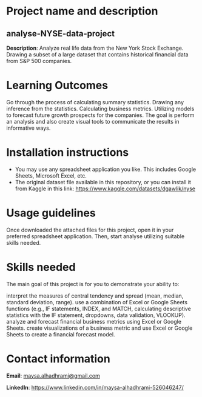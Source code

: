 # Project name and description

## analyse-NYSE-data-project
**Description**: Analyze real life data from the New York Stock Exchange. Drawing a subset of a large dataset that contains historical financial data from S&amp;P 500 companies.

# Learning Outcomes
Go through the process of calculating summary statistics.
Drawing any inference from the statistics.
Calculating business metrics.
Utilizing models to forecast future growth prospects for the companies. 
The goal is perform an analysis and also create visual tools to communicate the results in informative ways.

# Installation instructions
- You may use any spreadsheet application you like. This includes Google Sheets, Microsoft Excel, etc.
- The original dataset file available in this repository, or you can install it from Kaggle in this link: https://www.kaggle.com/datasets/dgawlik/nyse

# Usage guidelines
Once downloaded the attached files for this project, open it  in your preferred spreadsheet application. Then, start analyse utilizing suitable skills needed.

# Skills needed 
The main goal of this project is for you to demonstrate your ability to:

interpret the measures of central tendency and spread (mean, median, standard deviation, range).
use a combination of Excel or Google Sheets functions (e.g., IF statements, INDEX, and MATCH, calculating descriptive statistics with the IF statement, dropdowns, data validation, VLOOKUP).
analyze and forecast financial business metrics using Excel or Google Sheets.
create visualizations of a business metric and use Excel or Google Sheets to create a financial forecast model.

# Contact information 
**Email**: maysa.alhadhrami@gmail.com

**LinkedIn**: https://www.linkedin.com/in/maysa-alhadhrami-526046247/
